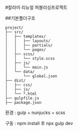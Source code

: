 #칼라미 리뉴얼 퍼블리싱프로젝트

##기본폴더구조

```
project/
├── src/
│   ├── templates/
│   │   ├── layouts/
│   │   ├── partials/
│   │   └── pages/
│   ├── scss/
│   │   └── style.scss
│   ├── js/
│   │   └── main.js
│   └── data/
│       └── global.json
├── dist/
│   ├── css/
│   ├── js/
│   └── *.html
├── gulpfile.js
├── package.json
```
환경 : gulp + nunjucks + scss 

구동 : npm install 후 npx gulp dev